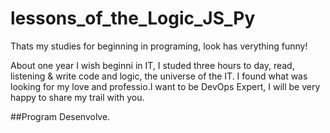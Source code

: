 # lessons_of_the_Logic_JS_Py
Thats my studies for beginning in programing, look has verything funny!

About one year I wish beginni in IT, I studed three hours to day, read, listening & write code and logic, the universe of the IT.
I found what was looking for my love and professio.I want to be DevOps Expert, I will be very happy to share my trail with you.







##Program Desenvolve.
